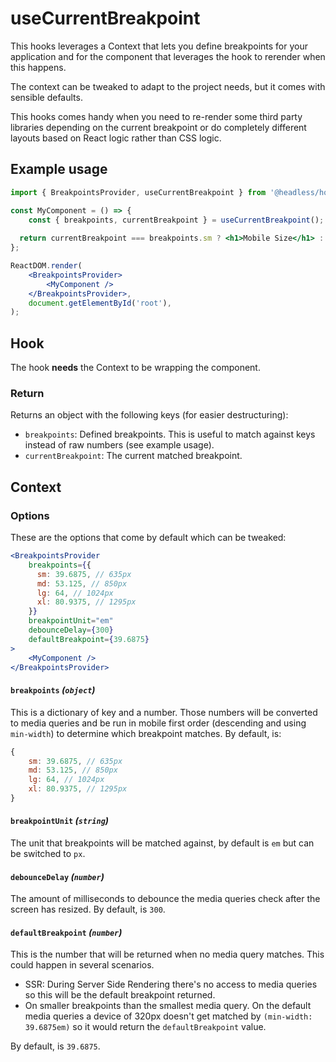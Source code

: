 # useCurrentBreakpoint

This hooks leverages a Context that lets you define breakpoints for your application and for the component that
leverages the hook to rerender when this happens.

The context can be tweaked to adapt to the project needs, but it comes with sensible defaults.

This hooks comes handy when you need to re-render some third party libraries depending on the current breakpoint or
do completely different layouts based on React logic rather than CSS logic.

## Example usage

```jsx
import { BreakpointsProvider, useCurrentBreakpoint } from '@headless/hooks';

const MyComponent = () => {
	const { breakpoints, currentBreakpoint } = useCurrentBreakpoint();
	
  return currentBreakpoint === breakpoints.sm ? <h1>Mobile Size</h1> : <h1>Other size</h1>;   
};

ReactDOM.render(
	<BreakpointsProvider>
		<MyComponent />
	</BreakpointsProvider>,
	document.getElementById('root'),
);
```

## Hook

The hook **needs** the Context to be wrapping the component.

### Return

Returns an object with the following keys (for easier destructuring):

* `breakpoints`: Defined breakpoints. This is useful to match against keys instead of raw numbers (see example usage).
* `currentBreakpoint`: The current matched breakpoint.

## Context

### Options

These are the options that come by default which can be tweaked:

```jsx
<BreakpointsProvider
    breakpoints={{
      sm: 39.6875, // 635px
      md: 53.125, // 850px
      lg: 64, // 1024px
      xl: 80.9375, // 1295px
    }}
    breakpointUnit="em"
    debounceDelay={300}
    defaultBreakpoint={39.6875}
>
    <MyComponent />
</BreakpointsProvider>
```

#### `breakpoints` _(`object`)_

This is a dictionary of key and a number. Those numbers will be converted to media queries and be run in mobile first 
order (descending and using `min-width`) to determine which breakpoint matches. By default, is:

```js
{
    sm: 39.6875, // 635px
    md: 53.125, // 850px
    lg: 64, // 1024px
    xl: 80.9375, // 1295px
}
```

#### `breakpointUnit` _(`string`)_

The unit that breakpoints will be matched against, by default is `em` but can be switched to `px`.

#### `debounceDelay` _(`number`)_

The amount of milliseconds to debounce the media queries check after the screen has resized. By default, is `300`. 

#### `defaultBreakpoint` _(`number`)_

This is the number that will be returned when no media query matches. This could happen in several scenarios.

* SSR: During Server Side Rendering there's no access to media queries so this will be the default breakpoint returned.
* On smaller breakpoints than the smallest media query. On the default media queries a device of 320px doesn't get matched by `(min-width: 39.6875em)` so it would return the `defaultBreakpoint` value. 

By default, is `39.6875`.
